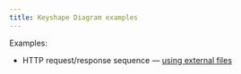 ```yaml
---
title: Keyshape Diagram examples
---
```


Examples:

* HTTP request/response sequence — [using external files](ksd-example-external)